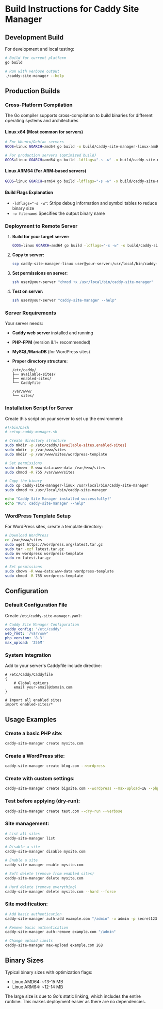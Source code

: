 # Build Instructions for Caddy Site Manager

## Development Build

For development and local testing:

```bash
# Build for current platform
go build

# Run with verbose output
./caddy-site-manager --help
```

## Production Builds

### Cross-Platform Compilation

The Go compiler supports cross-compilation to build binaries for different operating systems and architectures.

#### Linux x64 (Most common for servers)

```bash
# For Ubuntu/Debian servers
GOOS=linux GOARCH=amd64 go build -o build/caddy-site-manager-linux-amd64

# For production servers (optimized build)
GOOS=linux GOARCH=amd64 go build -ldflags="-s -w" -o build/caddy-site-manager-linux-amd64
```

#### Linux ARM64 (For ARM-based servers)

```bash
GOOS=linux GOARCH=arm64 go build -ldflags="-s -w" -o build/caddy-site-manager-linux-arm64
```

#### Build Flags Explanation

- `-ldflags="-s -w"`: Strips debug information and symbol tables to reduce binary size
- `-o filename`: Specifies the output binary name

### Deployment to Remote Server

1. **Build for your target server:**

   ```bash
   GOOS=linux GOARCH=amd64 go build -ldflags="-s -w" -o build/caddy-site-manager-linux
   ```

2. **Copy to server:**

   ```bash
   scp caddy-site-manager-linux user@your-server:/usr/local/bin/caddy-site-manager
   ```

3. **Set permissions on server:**

   ```bash
   ssh user@your-server "chmod +x /usr/local/bin/caddy-site-manager"
   ```

4. **Test on server:**
   ```bash
   ssh user@your-server "caddy-site-manager --help"
   ```

### Server Requirements

Your server needs:

- **Caddy web server** installed and running
- **PHP-FPM** (version 8.1+ recommended)
- **MySQL/MariaDB** (for WordPress sites)
- **Proper directory structure:**

  ```
  /etc/caddy/
  ├── available-sites/
  ├── enabled-sites/
  └── Caddyfile

  /var/www/
  └── sites/
  ```

### Installation Script for Server

Create this script on your server to set up the environment:

```bash
#!/bin/bash
# setup-caddy-manager.sh

# Create directory structure
sudo mkdir -p /etc/caddy/{available-sites,enabled-sites}
sudo mkdir -p /var/www/sites
sudo mkdir -p /var/www/sites/wordpress-template

# Set permissions
sudo chown -R www-data:www-data /var/www/sites
sudo chmod -R 755 /var/www/sites

# Copy the binary
sudo cp caddy-site-manager-linux /usr/local/bin/caddy-site-manager
sudo chmod +x /usr/local/bin/caddy-site-manager

echo "Caddy Site Manager installed successfully!"
echo "Run: caddy-site-manager --help"
```

### WordPress Template Setup

For WordPress sites, create a template directory:

```bash
# Download WordPress
cd /var/www/sites
sudo wget https://wordpress.org/latest.tar.gz
sudo tar -xzf latest.tar.gz
sudo mv wordpress wordpress-template
sudo rm latest.tar.gz

# Set permissions
sudo chown -R www-data:www-data wordpress-template
sudo chmod -R 755 wordpress-template
```

## Configuration

### Default Configuration File

Create `/etc/caddy-site-manager.yaml`:

```yaml
# Caddy Site Manager Configuration
caddy_config: '/etc/caddy'
web_root: '/var/www'
php_version: '8.3'
max_upload: '256M'
```

### System Integration

Add to your server's Caddyfile include directive:

```caddy
# /etc/caddy/Caddyfile
{
    # Global options
    email your-email@domain.com
}

# Import all enabled sites
import enabled-sites/*
```

## Usage Examples

### Create a basic PHP site:

```bash
caddy-site-manager create mysite.com
```

### Create a WordPress site:

```bash
caddy-site-manager create blog.com --wordpress
```

### Create with custom settings:

```bash
caddy-site-manager create bigsite.com --wordpress --max-upload=1G --php=8.2
```

### Test before applying (dry-run):

```bash
caddy-site-manager create test.com --dry-run --verbose
```

### Site management:

```bash
# List all sites
caddy-site-manager list

# Disable a site
caddy-site-manager disable mysite.com

# Enable a site
caddy-site-manager enable mysite.com

# Soft delete (remove from enabled sites)
caddy-site-manager delete mysite.com

# Hard delete (remove everything)
caddy-site-manager delete mysite.com --hard --force
```

### Site modification:

```bash
# Add basic authentication
caddy-site-manager auth-add example.com "/admin" -u admin -p secret123

# Remove basic authentication
caddy-site-manager auth-remove example.com "/admin"

# Change upload limits
caddy-site-manager max-upload example.com 2GB
```

## Binary Sizes

Typical binary sizes with optimization flags:

- Linux AMD64: ~13-15 MB
- Linux ARM64: ~12-14 MB

The large size is due to Go's static linking, which includes the entire runtime. This makes deployment easier as there are no dependencies.
